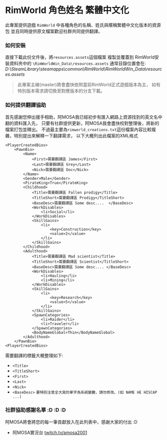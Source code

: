 # RimWorld 角色姓名 繁體中文化
此專案提供遊戲 `RimWorld` 中各種角色的名稱、姓氏與暱稱繁體中文化版本的資源包
並且同時提供原文檔案歡迎社群共同提供翻譯。

### 如何安裝
直接下載此份文件後，將`resources.assets`這個檔案 複製並覆蓋到 
RimWorld安裝資料夾中的 `\RimWorldWin_Data\resources.assets` 
通常目錄位置會在: 
*D:\SteamLibrary\steamapps\common\RimWorld\RimWorldWin_Data\resources.assets*

>此專案主線(master)將會盡快依照當前RimWorld正式遊戲版本為主，
如有特別版本需求請切換至對應版本的分支下載。

### 如何提供翻譯協助
首先感謝您伸出援手相助，阿MOSA我已經初步有匯入網路上資源找到的英文名中翻的資料匯入先，
只要有社群提供更新，阿MOSA我會盡快校對整理後，將新的檔案打包並釋出。
不過最主要為`rimworld_creations.txt`這份檔案內容比較複雜，特別提出來解釋一下翻譯需求，
以下大概列出此檔案的XML格式
```
<PlayerCreatedBios>
	<PawnBio>
		<Name>
			<First>需要翻譯區 James</First>
			<Last>需要翻譯區 Grey</Last>
			<Nick>需要翻譯區 Doc</Nick>
		</Name>
		<Gender>Male</Gender>
		<PirateKing>True</PirateKing>
		<Childhood>
			<Title>需要翻譯區 Fallen prodigy</Title>
			<TitleShort>需要翻譯區 Prodigy</TitleShort>
			<BaseDesc>需要翻譯區 Some desc....  </BaseDesc>
			<WorkDisables>
				<li>Social</li>
			</WorkDisables>
			<SkillGains>
				<li>
					<key>Construction</key>
					<value>2</value>
				</li>
			</SkillGains>
		</Childhood>
		<Adulthood>
			<Title>需要翻譯區 Mad scientist</Title>
			<TitleShort>需要翻譯區 Scientist</TitleShort>
			<BaseDesc>需要翻譯區 Some desc.... </BaseDesc>
			<WorkDisables>
				<li>Hauling</li>
				<li>Mining</li>
			</WorkDisables>
			<SkillGains>
				<li>
					<key>Research</key>
					<value>5</value>
				</li>
			</SkillGains>
			<SpawnCategories>
				<li>Raider</li>
				<li>Traveler</li>
			</SpawnCategories>
			<BodyNameGlobal>Thin</BodyNameGlobal>
		</Adulthood>
	</PawnBio>
<PlayerCreatedBios>
```
需要翻譯的標籤大概整理如下:
- ``<Title>``
- ``<TitleShort>``
- ``<First>``
- ``<Last>``
- ``<Nick>``
- ``<BaseDesc>`` `要特別注意全大寫的單字為系統變數，請勿修改。(如 NAME HE HISCAP ...)`

### 社群協助感謝名單 :D :D :D 
阿MOSA將會將您的每一筆貢獻放入在此列表中，感謝大家的付出 :D
- 阿MOSA實況台 [twitch.tv/amosa2001](https://twitch.tv/amosa2001)
